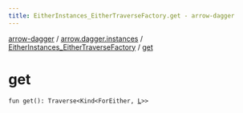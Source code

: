 ```yaml
---
title: EitherInstances_EitherTraverseFactory.get - arrow-dagger
---
```


[arrow-dagger](../../index.html) / [arrow.dagger.instances](../index.html) / [EitherInstances_EitherTraverseFactory](index.html) / [get](./get.html)

# get

`fun get(): Traverse<Kind<ForEither, `[`L`](index.html#L)`>>`
